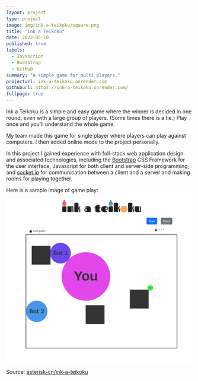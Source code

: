```yaml
---
layout: project
type: project
image: img/ink-a-teikoku/square.png
title: "Ink a Teikoku"
date: 2023-05-10
published: true
labels:
  - Javascript
  - Bootstrap
  - GitHub
summary: "A simple game for multi players."
projecturl: ink-a-teikoku.onrender.com
githuburl: https://ink-a-teikoku.onrender.com/
fullpage: true
---
```


Ink a Teikoku is a simple and easy game where the winner is decided in one round, even with a large group of players. (Some times there is a tie.) Play once and you'll understand the whole game.

My team made this game for single player where players can play against computers. I then added online mode to the project personally.

In this project I gained experience with full-stack web application design and associated technologies, including the [Bootstrap](http://getbootstrap.com/) CSS Framework for the user interface, Javascript for both client and server-side programming, and [socket.io](https://socket.io/) for communication between a client and a server and making rooms for playing together.

Here is a sample image of game play:

<img class="img-fluid" src="../img/ink-a-teikoku/game-play.png">

Source: <a href="https://github.com/asterisk-cn/ink-a-teikoku"><i class="large github icon "></i>asterisk-cn/ink-a-teikoku</a>
